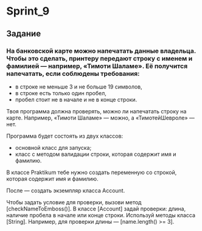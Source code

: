 # Sprint_9
## Задание
### На банковской карте можно напечатать данные владельца. Чтобы это сделать, принтеру передают строку с именем и фамилией — например, «Тимоти Шаламе». Её получится напечатать, если соблюдены требования:
* в строке не меньше 3 и не больше 19 символов,
* в строке есть только один пробел,
* пробел стоит не в начале и не в конце строки.

Твоя программа должна проверять, можно ли напечатать строку на карте. Например, «Тимоти Шаламе» — можно, а «ТимотейШевроле» — нет.

Программа будет состоять из двух классов:
* основной класс для запуска;
* класс с методом валидации строки, которая содержит имя и фамилию.

В классе Praktikum тебе нужно создать переменную со строкой, которая содержит имя и фамилию.

После — создать экземпляр класса Account.

Чтобы задать условие для проверки, вызови метод [checkNameToEmboss()].
В классе [Account] задай проверки: длина, наличие пробела в начале или конце строки. Используй методы класса [String].
Например, для проверки длины — [name.length() >= 3].